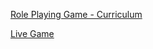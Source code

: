 [Role Playing Game - Curriculum](https://www.freecodecamp.org/learn/javascript-algorithms-and-data-structures-v8/learn-basic-javascript-by-building-a-role-playing-game)

[Live Game]()
